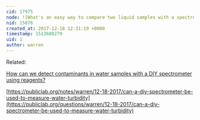 ```yaml
---
cid: 17975
node: ![What's an easy way to compare two liquid samples with a spectrometer?](../notes/warren/10-20-2017/what-s-an-easy-way-to-compare-two-liquid-samples-with-a-spectrometer)
nid: 15076
created_at: 2017-12-18 12:31:19 +0000
timestamp: 1513600279
uid: 1
author: warren
---
```


Related:

[How can we detect contaminants in water samples with a DIY spectrometer using reagents?](https://publiclab.org/notes/warren/12-18-2017/how-do-i)

[https://publiclab.org/notes/warren/12-18-2017/can-a-diy-spectrometer-be-used-to-measure-water-turbidity](https://publiclab.org/questions/warren/12-18-2017/can-a-diy-spectrometer-be-used-to-measure-water-turbidity)